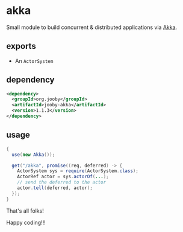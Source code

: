 # akka

Small module to build concurrent & distributed applications via [Akka](http://akka.io).

## exports
* An ```ActorSystem```

## dependency

```xml
<dependency>
  <groupId>org.jooby</groupId>
  <artifactId>jooby-akka</artifactId>
  <version>1.1.3</version>
</dependency>
```

## usage

```java
{
  use(new Akka());

  get("/akka", promise((req, deferred) -> {
    ActorSystem sys = require(ActorSystem.class);
    ActorRef actor = sys.actorOf(...);
    // send the deferred to the actor
    actor.tell(deferred, actor);
  });
}
```

That's all folks!

Happy coding!!!
